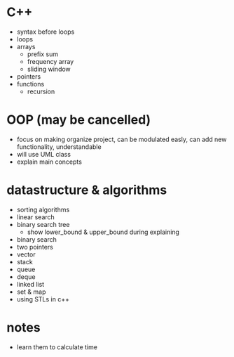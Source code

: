 # C++
- syntax before loops
- loops
- arrays
  - prefix sum
  - frequency array 
  - sliding window
- pointers
- functions
  - recursion

# OOP (may be cancelled)
- focus on making organize project, can be modulated easly, can add new functionality, understandable
- will use UML class
- explain main concepts

# datastructure & algorithms
- sorting algorithms
- linear search
- binary search tree
  - show lower_bound & upper_bound during explaining
- binary search
- two pointers
- vector
- stack
- queue
- deque
- linked list
- set & map
- using STLs in c++

# notes
- learn them to calculate time 
